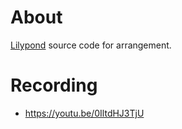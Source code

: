 # About

[Lilypond](https://lilypond.org/) source code for arrangement.

# Recording

- <https://youtu.be/0IltdHJ3TjU>
